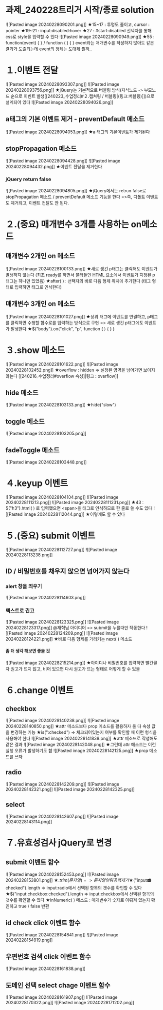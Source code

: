 # 과제_240228트리거 시작/종료 solution
![[Pasted image 20240228090201.png]]
★15~17 : 투명도 줄이고, cursor : pointer
★19~21 : input:disabled:hover 
★27 : \#start:disabled 선택자를 통해 css로 style을 입력할 수 있다
![[Pasted image 20240228090949.png]]
★55 : function(event) { } / function ( ) { } event라는 매개변수를 작성하지 않아도 같은 결과가 도출되는데 event의 정체는 도대체 뭘까..




# １.이벤트 전달
![[Pasted image 20240228093307.png]]
![[Pasted image 20240228093756.png]]
★jQuery는 기본적으로 버블링 방식(자식노드 -> 부모노드 순으로 이벤트 발생[[240223_수업정리#２.캡쳐링 / 버블링|(링크:버블링)]])으로 설계되어 있다
![[Pasted image 20240228094026.png]]

## a태그의 기본 이벤트 제거 - preventDefault 메소드
![[Pasted image 20240228094053.png]]
★a 태그의 기본이벤트가 제거된다

## stopPropagation 메소드
![[Pasted image 20240228094428.png]]
![[Pasted image 20240228094432.png]]
★이벤트 전달을 제거한다

### jQuery return false
![[Pasted image 20240228094805.png]]
★jQuery에서는 retrun false로 stopPropagation 메소드 / preventDefault 메소드 기능을 한다 =>즉, 디폴트 이벤트도 제거되고, 이벤트 전달도 안 된다.





# ２.(중요) 매개변수 3개를 사용하는 on메소드
## 매개변수 2개인 on 메소드
![[Pasted image 20240228100133.png]]
★새로 생긴 p태그는 클릭해도 이벤트가 발생하지 않는다 (최초 ready를 하면서 불러들인 HTML 요소에서 이벤트가 지정된 p태그는 하나만 있었음)
★after( ) : 선택자의 바로 다음 형제 위치에 추가한다 (태그 형태로 입력하면 태그로 인식한다)


## 매개변수 3개인 on 메소드
![[Pasted image 20240228101027.png]]
★상위 태그에 이벤트를 연결하고, p태그를 클릭하면 수행할 함수로를 입력하는 방식으로 구현 => 새로 생긴 p태그에도 이벤트가 발생한다
★$("body").on("click", "p", function ( ) { } )




# ３.show 메소드
![[Pasted image 20240228101622.png]]
![[Pasted image 20240228102452.png]]
★overflow : hidden => 설정된 영역을 넘어가면 보이지 않는다 [[240216_수업정리#overflow 속성]|링크 : overflow]]

## hide 메소드
![[Pasted image 20240228103133.png]]
★hide("slow") 

## toggle 메소드
![[Pasted image 20240228103205.png]]


## fadeToggle 메소드
![[Pasted image 20240228103448.png]]





# ４.keyup 이벤트
![[Pasted image 20240228104104.png]]
![[Pasted image 20240228111213.png]]
![[Pasted image 20240228111231.png]]
★43 : $("h3").html( ) 로 입력했으면 \<span>을 태그로 인식하므로 한 줄로 쓸 수도 있다
![[Pasted image 20240228112044.png]]
★이렇게도 할 수 있다




#  ５.(중요) submit 이벤트
![[Pasted image 20240228112727.png]]
![[Pasted image 20240228113238.png]]


## ID / 비밀번호를 채우지 않으면 넘어가지 않는다
### alert 창을 띄우기
![[Pasted image 20240228114603.png]]

### 텍스트로 권고
![[Pasted image 20240228123325.png]]
![[Pasted image 20240228123317.png]]
@재혁님 아이디어 => submit을 누를때만 작동한다
![[Pasted image 20240228124209.png]]
![[Pasted image 20240228124221.png]]
★바로 다음 형제를 가리키는 next( ) 메소드
#### 좀 더 생각 해보면 좋을 것
![[Pasted image 20240228215214.png]]
★아이디나 비밀번호를 입력하면 빨간글자 권고가 뜨지 않고, 비어 있으면 다시 권고가 뜨는 형태로 어떻게 할 수 있을



# ６.change 이벤트
## checkbox
![[Pasted image 20240228140238.png]]
![[Pasted image 20240228140850.png]]
★attr 메소드보다 prop 메소드를 활용하자 둘 다 속성 값을 변경하는 기능
★is(":checked") => 체크되어있는지 여부를 확인할 때 이런 형식을 사용해야 한다
![[Pasted image 20240228141838.png]]
★attr 메소드로 작성해도 같은 결과
![[Pasted image 20240228142048.png]]
★그런데 attr 메소드는 이런 실행 오류가 발생하기도 함
![[Pasted image 20240228142125.png]]
★prop 메소드를 쓰자



## radio
![[Pasted image 20240228142209.png]]
![[Pasted image 20240228142321.png]]
![[Pasted image 20240228142325.png]]



## select
![[Pasted image 20240228142607.png]]
![[Pasted image 20240228143114.png]]




# ７.유효성검사 jQuery로 변경
## submit 이벤트 함수
![[Pasted image 20240228152453.png]]
![[Pasted image 20240228153801.png]]
★$.trim(문자열) => 문자열 앞 뒤 공백 제거
★$("input:radio:checked").length  => input:radio에서 선택된 항목의 갯수를 확인할 수 있다
★$("input:checkbox:checked").length => input:checkbox에서 선택된 항목의 갯수를 확인할 수 있다
★inNumeric( ) 메소드 : 매개변수가 숫자로 이뤄져 있는지 확인하고 true / false 반환

## id check click 이벤트 함수
![[Pasted image 20240228154841.png]]
![[Pasted image 20240228154919.png]]


## 우편번호 검색 click 이벤트 함수
![[Pasted image 20240228161838.png]]


## 도메인 선택 select  chage 이벤트 함수
![[Pasted image 20240228161907.png]]
![[Pasted image 20240228170322.png]]
![[Pasted image 20240228171202.png]]
